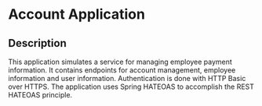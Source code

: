 # Account Application

## Description
This application simulates a service for managing employee payment information. It contains endpoints for account management, employee information and user information. Authentication is done with HTTP Basic over HTTPS. The application uses Spring HATEOAS to accomplish the REST HATEOAS principle.
